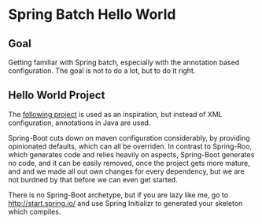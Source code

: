 # Spring Batch Hello World

## Goal

Getting familiar with Spring batch, especially with the annotation based configuration. The goal is not to do a lot, but to do it right.

## Hello World Project

The [following project](http://www.mkyong.com/spring-batch/spring-batch-hello-world-example/)
is used as an inspiration, but instead of XML configuration, annotations in Java are used.

Spring-Boot cuts down on maven configuration considerably, by providing opinionated defaults,
which can all be overriden. In contrast to Spring-Roo, which generates code and relies heavily
on aspects, Spring-Boot generates
no code, and it can be easily removed, once the project gets more mature, and and we made
all out own changes for
every dependency, but we are not burdned by that before we can even get started.

There is no Spring-Boot archetype, but if you are lazy like me, go to
<http://start.spring.io/> and use Spring Initializr to generated your
skeleton which compiles.


